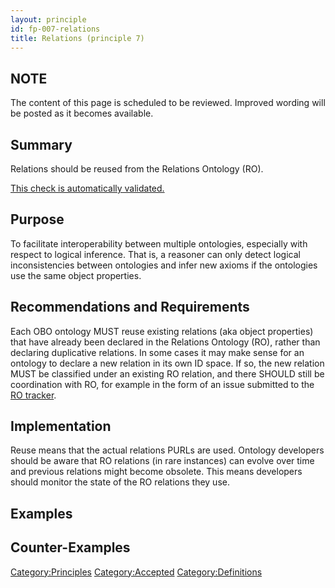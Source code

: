 ```yaml
---
layout: principle
id: fp-007-relations
title: Relations (principle 7)
---
```


NOTE
-----

The content of this page is scheduled to be reviewed. Improved wording will be posted as it becomes available.

Summary
-------

Relations should be reused from the Relations Ontology (RO).

[This check is automatically validated.](checks/fp_007)

Purpose
-------

To facilitate interoperability between multiple ontologies, especially with respect to logical inference. That is, a reasoner can only detect logical inconsistencies between ontologies and infer new axioms if the ontologies use the same object properties.

Recommendations and Requirements
--------------

Each OBO ontology MUST reuse existing relations (aka object properties) that have already been declared in the Relations Ontology (RO), rather than declaring duplicative relations. In some cases it may make sense for an ontology to declare a new relation in its own ID space. If so, the new relation MUST be classified under an existing RO relation, and there SHOULD still be coordination with RO, for example in the form of an issue submitted to the [RO tracker](https://github.com/oborel/obo-relations/issues).

Implementation
--------------

Reuse means that the actual relations PURLs are used. Ontology developers should be aware that RO relations (in rare instances) can evolve over time and previous relations might become obsolete. This means developers should monitor the state of the RO relations they use.

Examples
--------

Counter-Examples
----------------

<Category:Principles> <Category:Accepted> <Category:Definitions>
